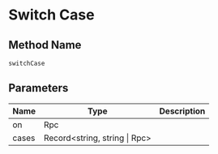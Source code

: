 # Switch Case

## Method Name

`switchCase`

## Parameters

| Name             | Type                                 | Description |
| ---------------  | --------------------------------     | ----------- |
| on               | Rpc                                  |             |
| cases            | Record<string, string \| Rpc>       |             | 